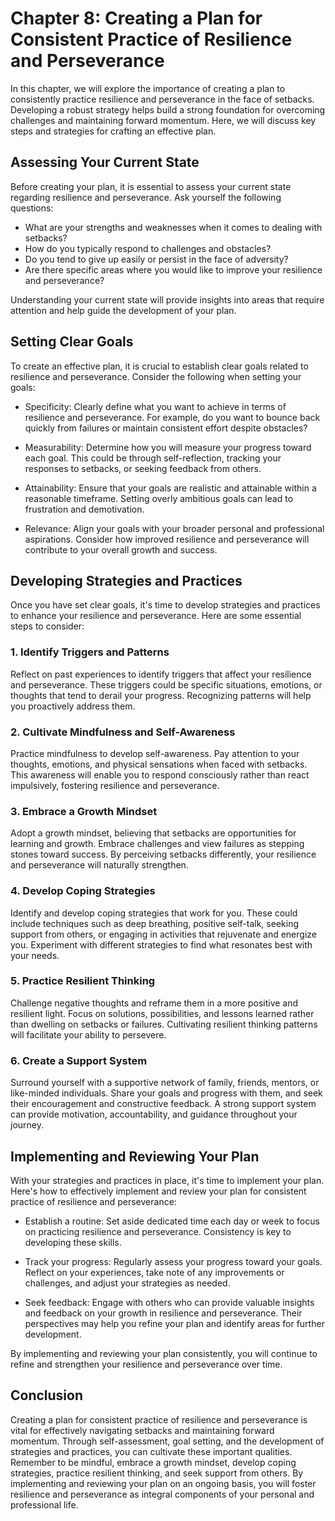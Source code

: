 Chapter 8: Creating a Plan for Consistent Practice of Resilience and Perseverance
=================================================================================

In this chapter, we will explore the importance of creating a plan to consistently practice resilience and perseverance in the face of setbacks. Developing a robust strategy helps build a strong foundation for overcoming challenges and maintaining forward momentum. Here, we will discuss key steps and strategies for crafting an effective plan.

Assessing Your Current State
----------------------------

Before creating your plan, it is essential to assess your current state regarding resilience and perseverance. Ask yourself the following questions:

* What are your strengths and weaknesses when it comes to dealing with setbacks?
* How do you typically respond to challenges and obstacles?
* Do you tend to give up easily or persist in the face of adversity?
* Are there specific areas where you would like to improve your resilience and perseverance?

Understanding your current state will provide insights into areas that require attention and help guide the development of your plan.

Setting Clear Goals
-------------------

To create an effective plan, it is crucial to establish clear goals related to resilience and perseverance. Consider the following when setting your goals:

* Specificity: Clearly define what you want to achieve in terms of resilience and perseverance. For example, do you want to bounce back quickly from failures or maintain consistent effort despite obstacles?

* Measurability: Determine how you will measure your progress toward each goal. This could be through self-reflection, tracking your responses to setbacks, or seeking feedback from others.

* Attainability: Ensure that your goals are realistic and attainable within a reasonable timeframe. Setting overly ambitious goals can lead to frustration and demotivation.

* Relevance: Align your goals with your broader personal and professional aspirations. Consider how improved resilience and perseverance will contribute to your overall growth and success.

Developing Strategies and Practices
-----------------------------------

Once you have set clear goals, it's time to develop strategies and practices to enhance your resilience and perseverance. Here are some essential steps to consider:

### 1. Identify Triggers and Patterns

Reflect on past experiences to identify triggers that affect your resilience and perseverance. These triggers could be specific situations, emotions, or thoughts that tend to derail your progress. Recognizing patterns will help you proactively address them.

### 2. Cultivate Mindfulness and Self-Awareness

Practice mindfulness to develop self-awareness. Pay attention to your thoughts, emotions, and physical sensations when faced with setbacks. This awareness will enable you to respond consciously rather than react impulsively, fostering resilience and perseverance.

### 3. Embrace a Growth Mindset

Adopt a growth mindset, believing that setbacks are opportunities for learning and growth. Embrace challenges and view failures as stepping stones toward success. By perceiving setbacks differently, your resilience and perseverance will naturally strengthen.

### 4. Develop Coping Strategies

Identify and develop coping strategies that work for you. These could include techniques such as deep breathing, positive self-talk, seeking support from others, or engaging in activities that rejuvenate and energize you. Experiment with different strategies to find what resonates best with your needs.

### 5. Practice Resilient Thinking

Challenge negative thoughts and reframe them in a more positive and resilient light. Focus on solutions, possibilities, and lessons learned rather than dwelling on setbacks or failures. Cultivating resilient thinking patterns will facilitate your ability to persevere.

### 6. Create a Support System

Surround yourself with a supportive network of family, friends, mentors, or like-minded individuals. Share your goals and progress with them, and seek their encouragement and constructive feedback. A strong support system can provide motivation, accountability, and guidance throughout your journey.

Implementing and Reviewing Your Plan
------------------------------------

With your strategies and practices in place, it's time to implement your plan. Here's how to effectively implement and review your plan for consistent practice of resilience and perseverance:

* Establish a routine: Set aside dedicated time each day or week to focus on practicing resilience and perseverance. Consistency is key to developing these skills.

* Track your progress: Regularly assess your progress toward your goals. Reflect on your experiences, take note of any improvements or challenges, and adjust your strategies as needed.

* Seek feedback: Engage with others who can provide valuable insights and feedback on your growth in resilience and perseverance. Their perspectives may help you refine your plan and identify areas for further development.

By implementing and reviewing your plan consistently, you will continue to refine and strengthen your resilience and perseverance over time.

Conclusion
----------

Creating a plan for consistent practice of resilience and perseverance is vital for effectively navigating setbacks and maintaining forward momentum. Through self-assessment, goal setting, and the development of strategies and practices, you can cultivate these important qualities. Remember to be mindful, embrace a growth mindset, develop coping strategies, practice resilient thinking, and seek support from others. By implementing and reviewing your plan on an ongoing basis, you will foster resilience and perseverance as integral components of your personal and professional life.

